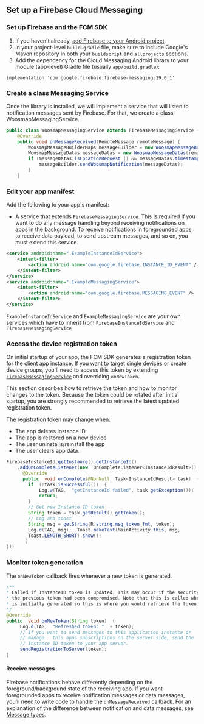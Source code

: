 ﻿
## Set up a Firebase Cloud Messaging 

### Set up Firebase and the FCM SDK

1.  If you haven't already,  [add Firebase to your Android project](https://firebase.google.com/docs/android/setup).
2.  In your project-level  `build.gradle`  file, make sure to include Google's Maven repository in both your  `buildscript`  and  `allprojects`  sections.
3.  Add the dependency for the Cloud Messaging Android library to your module (app-level) Gradle file (usually  `app/build.gradle`):
```
implementation 'com.google.firebase:firebase-messaging:19.0.1'
 ```

### Create a class Messaging Service

Once the library is installed, we will implement a service that will listen to notification messages sent by Firebase. For that, we create a class WoosmapMessagingService.
```java
public class WoosmapMessagingService extends FirebaseMessagingService {
    @Override
    public void onMessageReceived(RemoteMessage remoteMessage) {
        WoosmapMessageBuilderMaps messageBuilder = new WoosmapMessageBuilderMaps(this, MainActivity.class);
        WoosmapMessageDatas messageDatas = new WoosmapMessageDatas(remoteMessage.getData());
        if (messageDatas.isLocationRequest () && messageDatas.timestamp != null) {
            messageBuilder.sendWoosmapNotification(messageDatas);
        }
    }
```

### Edit your app manifest

Add the following to your app's manifest:

-   A service that extends  `FirebaseMessagingService`. This is required if you want to do any message handling beyond receiving notifications on apps in the background. To receive notifications in foregrounded apps, to receive data payload, to send upstream messages, and so on, you must extend this service.
```xml
<service android:name=".ExampleInstanceIdService">
    <intent-filter>
        <action android:name="com.google.firebase.INSTANCE_ID_EVENT" />
    </intent-filter>
</service>
<service android:name=".ExampleMessagingService">
    <intent-filter>
        <action android:name="com.google.firebase.MESSAGING_EVENT" />
    </intent-filter>
</service>
 ```
 
 `ExampleInstanceIdService` and `ExampleMessagingService` are your own services which have to inherit from `FirebaseInstanceIdService` and `FirebaseMessagingService`

### Access the device registration token
On initial startup of your app, the FCM SDK generates a registration token for the client app instance. If you want to target single devices or create device groups, you'll need to access this token by extending  [`FirebaseMessagingService`](https://firebase.google.com/docs/reference/android/com/google/firebase/messaging/FirebaseMessagingService)  and overriding  `onNewToken`.

This section describes how to retrieve the token and how to monitor changes to the token. Because the token could be rotated after initial startup, you are strongly recommended to retrieve the latest updated registration token.

The registration token may change when:

-   The app deletes Instance ID
-   The app is restored on a new device
-   The user uninstalls/reinstall the app
-   The user clears app data.
 
  ```java
  FirebaseInstanceId.getInstance().getInstanceId()  
	  .addOnCompleteListener(new  OnCompleteListener<InstanceIdResult>()  {
	    @Override  
	    public  void onComplete(@NonNull  Task<InstanceIdResult> task)  {
	      if  (!task.isSuccessful())  {  
		      Log.w(TAG,  "getInstanceId failed", task.getException());  
		      return;  
		  }  
		  // Get new Instance ID token  
		  String token = task.getResult().getToken();
		  // Log and toast  
		  String msg = getString(R.string.msg_token_fmt, token);
		  Log.d(TAG, msg);  Toast.makeText(MainActivity.this, msg,  				
		  Toast.LENGTH_SHORT).show();  
		 } 
});
   ```
### Monitor token generation
 The `onNewToken` callback fires whenever a new token is generated.
   ```java
 /**  
 * Called if InstanceID token is updated. This may occur if the security of  
 * the previous token had been compromised. Note that this is called when the InstanceID token  
 * is initially generated so this is where you would retrieve the token.  
 */  
@Override  
public  void onNewToken(String token)  {  
		Log.d(TAG,  "Refreshed token: "  + token);  
		// If you want to send messages to this application instance or  
		// manage 	this apps subscriptions on the server side, send the  
		// Instance ID token to your app server. 
		sendRegistrationToServer(token);  
}   
   ```

#### Receive messages
Firebase notifications behave differently depending on the foreground/background state of the receiving app. If you want foregrounded apps to receive notification messages or data messages, you’ll need to write code to handle the `onMessageReceived` callback. For an explanation of the difference between notification and data messages, see [Message types](https://firebase.google.com/docs/cloud-messaging/concept-options).

